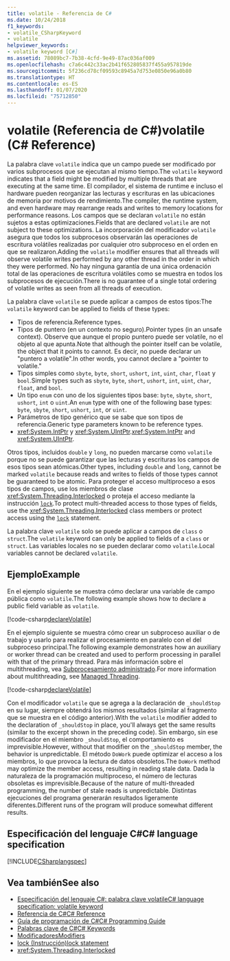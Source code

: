 ```yaml
---
title: volatile - Referencia de C#
ms.date: 10/24/2018
f1_keywords:
- volatile_CSharpKeyword
- volatile
helpviewer_keywords:
- volatile keyword [C#]
ms.assetid: 78089bc7-7b38-4cfd-9e49-87ac036af009
ms.openlocfilehash: c7a6c442c33ac2b41f652805837f455a957819de
ms.sourcegitcommit: 5f236cd78cf09593c8945a7d753e0850e96a0b80
ms.translationtype: HT
ms.contentlocale: es-ES
ms.lasthandoff: 01/07/2020
ms.locfileid: "75712850"
---
```

# <a name="volatile-c-reference"></a><span data-ttu-id="688b7-102">volatile (Referencia de C#)</span><span class="sxs-lookup"><span data-stu-id="688b7-102">volatile (C# Reference)</span></span>

<span data-ttu-id="688b7-103">La palabra clave `volatile` indica que un campo puede ser modificado por varios subprocesos que se ejecutan al mismo tiempo.</span><span class="sxs-lookup"><span data-stu-id="688b7-103">The `volatile` keyword indicates that a field might be modified by multiple threads that are executing at the same time.</span></span> <span data-ttu-id="688b7-104">El compilador, el sistema de runtime e incluso el hardware pueden reorganizar las lecturas y escrituras en las ubicaciones de memoria por motivos de rendimiento.</span><span class="sxs-lookup"><span data-stu-id="688b7-104">The compiler, the runtime system, and even hardware may rearrange reads and writes to memory locations for performance reasons.</span></span> <span data-ttu-id="688b7-105">Los campos que se declaran `volatile` no están sujetos a estas optimizaciones.</span><span class="sxs-lookup"><span data-stu-id="688b7-105">Fields that are declared `volatile` are not subject to these optimizations.</span></span> <span data-ttu-id="688b7-106">La incorporación del modificador `volatile` asegura que todos los subprocesos observarán las operaciones de escritura volátiles realizadas por cualquier otro subproceso en el orden en que se realizaron.</span><span class="sxs-lookup"><span data-stu-id="688b7-106">Adding the `volatile` modifier ensures that all threads will observe volatile writes performed by any other thread in the order in which they were performed.</span></span> <span data-ttu-id="688b7-107">No hay ninguna garantía de una única ordenación total de las operaciones de escritura volátiles como se muestra en todos los subprocesos de ejecución.</span><span class="sxs-lookup"><span data-stu-id="688b7-107">There is no guarantee of a single total ordering of volatile writes as seen from all threads of execution.</span></span>

<span data-ttu-id="688b7-108">La palabra clave `volatile` se puede aplicar a campos de estos tipos:</span><span class="sxs-lookup"><span data-stu-id="688b7-108">The `volatile` keyword can be applied to fields of these types:</span></span>

- <span data-ttu-id="688b7-109">Tipos de referencia.</span><span class="sxs-lookup"><span data-stu-id="688b7-109">Reference types.</span></span>
- <span data-ttu-id="688b7-110">Tipos de puntero (en un contexto no seguro).</span><span class="sxs-lookup"><span data-stu-id="688b7-110">Pointer types (in an unsafe context).</span></span> <span data-ttu-id="688b7-111">Observe que aunque el propio puntero puede ser volatile, no el objeto al que apunta.</span><span class="sxs-lookup"><span data-stu-id="688b7-111">Note that although the pointer itself can be volatile, the object that it points to cannot.</span></span> <span data-ttu-id="688b7-112">Es decir, no puede declarar un "puntero a volatile".</span><span class="sxs-lookup"><span data-stu-id="688b7-112">In other words, you cannot declare a "pointer to volatile."</span></span>
- <span data-ttu-id="688b7-113">Tipos simples como `sbyte`, `byte`, `short`, `ushort`, `int`, `uint`, `char`, `float` y `bool`.</span><span class="sxs-lookup"><span data-stu-id="688b7-113">Simple types such as `sbyte`, `byte`, `short`, `ushort`, `int`, `uint`, `char`, `float`, and `bool`.</span></span>
- <span data-ttu-id="688b7-114">Un tipo `enum` con uno de los siguientes tipos base: `byte`, `sbyte`, `short`, `ushort`, `int` o `uint`.</span><span class="sxs-lookup"><span data-stu-id="688b7-114">An `enum` type with one of the following base types: `byte`, `sbyte`, `short`, `ushort`, `int`, or `uint`.</span></span>
- <span data-ttu-id="688b7-115">Parámetros de tipo genérico que se sabe que son tipos de referencia.</span><span class="sxs-lookup"><span data-stu-id="688b7-115">Generic type parameters known to be reference types.</span></span>
- <span data-ttu-id="688b7-116"><xref:System.IntPtr> y <xref:System.UIntPtr>.</span><span class="sxs-lookup"><span data-stu-id="688b7-116"><xref:System.IntPtr> and <xref:System.UIntPtr>.</span></span>

<span data-ttu-id="688b7-117">Otros tipos, incluidos `double` y `long`, no pueden marcarse como `volatile` porque no se puede garantizar que las lecturas y escrituras los campos de esos tipos sean atómicas.</span><span class="sxs-lookup"><span data-stu-id="688b7-117">Other types, including `double` and `long`, cannot be marked `volatile` because reads and writes to fields of those types cannot be guaranteed to be atomic.</span></span> <span data-ttu-id="688b7-118">Para proteger el acceso multiproceso a esos tipos de campos, use los miembros de clase <xref:System.Threading.Interlocked> o proteja el acceso mediante la instrucción [`lock`](lock-statement.md).</span><span class="sxs-lookup"><span data-stu-id="688b7-118">To protect multi-threaded access to those types of fields, use the <xref:System.Threading.Interlocked> class members or protect access using the [`lock`](lock-statement.md) statement.</span></span>

<span data-ttu-id="688b7-119">La palabra clave `volatile` solo se puede aplicar a campos de `class` o `struct`.</span><span class="sxs-lookup"><span data-stu-id="688b7-119">The `volatile` keyword can only be applied to fields of a `class` or `struct`.</span></span> <span data-ttu-id="688b7-120">Las variables locales no se pueden declarar como `volatile`.</span><span class="sxs-lookup"><span data-stu-id="688b7-120">Local variables cannot be declared `volatile`.</span></span>

## <a name="example"></a><span data-ttu-id="688b7-121">Ejemplo</span><span class="sxs-lookup"><span data-stu-id="688b7-121">Example</span></span>

<span data-ttu-id="688b7-122">En el ejemplo siguiente se muestra cómo declarar una variable de campo pública como `volatile`.</span><span class="sxs-lookup"><span data-stu-id="688b7-122">The following example shows how to declare a public field variable as `volatile`.</span></span>

[!code-csharp[declareVolatile](~/samples/snippets/csharp/language-reference/keywords/volatile/Program.cs#Declaration)]

<span data-ttu-id="688b7-123">En el ejemplo siguiente se muestra cómo crear un subproceso auxiliar o de trabajo y usarlo para realizar el procesamiento en paralelo con el del subproceso principal.</span><span class="sxs-lookup"><span data-stu-id="688b7-123">The following example demonstrates how an auxiliary or worker thread can be created and used to perform processing in parallel with that of the primary thread.</span></span> <span data-ttu-id="688b7-124">Para más información sobre el multithreading, vea [Subprocesamiento administrado](../../../standard/threading/index.md).</span><span class="sxs-lookup"><span data-stu-id="688b7-124">For more information about multithreading, see [Managed Threading](../../../standard/threading/index.md).</span></span>

[!code-csharp[declareVolatile](~/samples/snippets/csharp/language-reference/keywords/volatile/Program.cs#Volatile)]

<span data-ttu-id="688b7-125">Con el modificador `volatile` que se agrega a la declaración de `_shouldStop` en su lugar, siempre obtendrá los mismos resultados (similar al fragmento que se muestra en el código anterior).</span><span class="sxs-lookup"><span data-stu-id="688b7-125">With the `volatile` modifier added to the declaration of `_shouldStop` in place, you'll always get the same results (similar to the excerpt shown in the preceding code).</span></span> <span data-ttu-id="688b7-126">Sin embargo, sin ese modificador en el miembro `_shouldStop`, el comportamiento es imprevisible.</span><span class="sxs-lookup"><span data-stu-id="688b7-126">However, without that modifier on the `_shouldStop` member, the behavior is unpredictable.</span></span> <span data-ttu-id="688b7-127">El método `DoWork` puede optimizar el acceso a los miembros, lo que provoca la lectura de datos obsoletos.</span><span class="sxs-lookup"><span data-stu-id="688b7-127">The `DoWork` method may optimize the member access, resulting in reading stale data.</span></span> <span data-ttu-id="688b7-128">Dada la naturaleza de la programación multiproceso, el número de lecturas obsoletas es imprevisible.</span><span class="sxs-lookup"><span data-stu-id="688b7-128">Because of the nature of multi-threaded programming, the number of stale reads is unpredictable.</span></span> <span data-ttu-id="688b7-129">Distintas ejecuciones del programa generarán resultados ligeramente diferentes.</span><span class="sxs-lookup"><span data-stu-id="688b7-129">Different runs of the program will produce somewhat different results.</span></span>

## <a name="c-language-specification"></a><span data-ttu-id="688b7-130">Especificación del lenguaje C#</span><span class="sxs-lookup"><span data-stu-id="688b7-130">C# language specification</span></span>

[!INCLUDE[CSharplangspec](~/includes/csharplangspec-md.md)]

## <a name="see-also"></a><span data-ttu-id="688b7-131">Vea también</span><span class="sxs-lookup"><span data-stu-id="688b7-131">See also</span></span>

- [<span data-ttu-id="688b7-132">Especificación del lenguaje C#: palabra clave volatile</span><span class="sxs-lookup"><span data-stu-id="688b7-132">C# language specification: volatile keyword</span></span>](../../../../_csharplang/spec/classes.md#volatile-fields)
- [<span data-ttu-id="688b7-133">Referencia de C#</span><span class="sxs-lookup"><span data-stu-id="688b7-133">C# Reference</span></span>](../index.md)
- [<span data-ttu-id="688b7-134">Guía de programación de C#</span><span class="sxs-lookup"><span data-stu-id="688b7-134">C# Programming Guide</span></span>](../../programming-guide/index.md)
- [<span data-ttu-id="688b7-135">Palabras clave de C#</span><span class="sxs-lookup"><span data-stu-id="688b7-135">C# Keywords</span></span>](index.md)
- [<span data-ttu-id="688b7-136">Modificadores</span><span class="sxs-lookup"><span data-stu-id="688b7-136">Modifiers</span></span>](index.md)
- [<span data-ttu-id="688b7-137">lock (Instrucción)</span><span class="sxs-lookup"><span data-stu-id="688b7-137">lock statement</span></span>](lock-statement.md)
- <xref:System.Threading.Interlocked>
